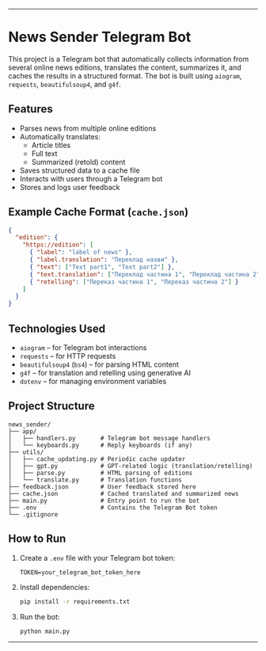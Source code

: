 
---

# News Sender Telegram Bot

This project is a Telegram bot that automatically collects information from several online news editions, translates the content, summarizes it, and caches the results in a structured format. The bot is built using `aiogram`, `requests`, `beautifulsoup4`, and `g4f`.

## Features

- Parses news from multiple online editions
- Automatically translates:
  - Article titles
  - Full text
  - Summarized (retold) content
- Saves structured data to a cache file
- Interacts with users through a Telegram bot
- Stores and logs user feedback

## Example Cache Format (`cache.json`)

```json
{
  "edition": {
    "https://edition": [
      { "label": "label of news" },
      { "label.translation": "Переклад назви" },
      { "text": ["Text part1", "Text part2"] },
      { "text.translation": ["Переклад частина 1", "Переклад частина 2"] },
      { "retelling": ["Переказ частина 1", "Переказ частина 2"] }
    ]
  }
}
```

## Technologies Used

- `aiogram` – for Telegram bot interactions
- `requests` – for HTTP requests
- `beautifulsoup4` (`bs4`) – for parsing HTML content
- `g4f` – for translation and retelling using generative AI
- `dotenv` – for managing environment variables

## Project Structure

```
news_sender/
├── app/
│   ├── handlers.py       # Telegram bot message handlers
│   └── keyboards.py      # Reply keyboards (if any)
├── utils/
│   ├── cache_updating.py # Periodic cache updater
│   ├── gpt.py            # GPT-related logic (translation/retelling)
│   ├── parse.py          # HTML parsing of editions
│   └── translate.py      # Translation functions
├── feedback.json         # User feedback stored here
├── cache.json            # Cached translated and summarized news
├── main.py               # Entry point to run the bot
├── .env                  # Contains the Telegram Bot token
└── .gitignore
```

## How to Run

1. Create a `.env` file with your Telegram bot token:
   ```
   TOKEN=your_telegram_bot_token_here
   ```

2. Install dependencies:
   ```bash
   pip install -r requirements.txt
   ```

3. Run the bot:
   ```bash
   python main.py
   ```

---